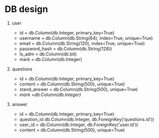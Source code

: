 # DB design


1. user
    - id = db.Column(db.Integer, primary_key=True)
    - username = db.Column(db.String(64), index=True, unique=True)
    - email = db.Column(db.String(120), index=True, unique=True)
    - password_hash = db.Column(db.String(128))
    - Is_adm = db.Column(db.bit)
    - mark = db.Column(db.Integer)

2. questions
    - id = db.Column(db.Integer, primary_key=True)
    - content = db.Column(db.String(500), unique=True)
    - stand_answer = db.Column(db.String(500), unique=True)
    - *mark =db.Column(db.Integer)*

3. answer
    - id = db.Column(db.Integer, primary_key=True)
    - question_id db.Column(db.Integer, db.ForeignKey('questions.id'))
    - user_id = db.Column(db.Integer, db.ForeignKey('user.id'))
    - content = db.Column(db.String(500), unique=True)